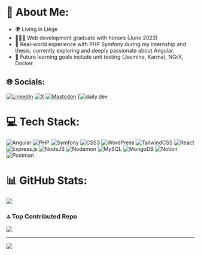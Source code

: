 # 💫 About Me:
- 🌍 Living in Liège
- 👨🏻‍🎓 Web development graduate with honors (June 2023)
- 🧠 Real-world experience with PHP Symfony during my internship and thesis; currently exploring and deeply passionate about Angular.
- 🚀 Future learning goals include unit testing (Jasmine, Karma), NGrX, Docker.

## 🌐 Socials:
[![LinkedIn](https://img.shields.io/badge/LinkedIn-%230077B5.svg?logo=linkedin&logoColor=white)](https://linkedin.com/in/anthonyladon) [![X](https://img.shields.io/badge/X-black.svg?logo=X&logoColor=white)](https://x.com/@bartavel) [![Mastodon](https://img.shields.io/badge/-MASTODON-%232B90D9?style=for-the-badge&logo=mastodon&logoColor=white)](https://mastodon.social/@antholad) [![daily.dev](https://app.daily.dev/bartav3l)

# 💻 Tech Stack:
![Angular](https://img.shields.io/badge/angular-%23DD0031.svg?style=plastic&logo=angular&logoColor=white)
![PHP](https://img.shields.io/badge/php-%23777BB4.svg?style=plastic&logo=php&logoColor=white) ![Symfony](https://img.shields.io/badge/symfony-%23000000.svg?style=plastic&logo=symfony&logoColor=white) ![CSS3](https://img.shields.io/badge/css3-%231572B6.svg?style=plastic&logo=css3&logoColor=white) ![WordPress](https://img.shields.io/badge/WordPress-%23117AC9.svg?style=plastic&logo=WordPress&logoColor=white) ![TailwindCSS](https://img.shields.io/badge/tailwindcss-%2338B2AC.svg?style=plastic&logo=tailwind-css&logoColor=white) ![React](https://img.shields.io/badge/react-%2320232a.svg?style=plastic&logo=react&logoColor=%2361DAFB) ![Express.js](https://img.shields.io/badge/express.js-%23404d59.svg?style=plastic&logo=express&logoColor=%2361DAFB) ![NodeJS](https://img.shields.io/badge/node.js-6DA55F?style=plastic&logo=node.js&logoColor=white) ![Nodemon](https://img.shields.io/badge/NODEMON-%23323330.svg?style=plastic&logo=nodemon&logoColor=%BBDEAD) ![MySQL](https://img.shields.io/badge/mysql-%2300000f.svg?style=plastic&logo=mysql&logoColor=white) ![MongoDB](https://img.shields.io/badge/MongoDB-%234ea94b.svg?style=plastic&logo=mongodb&logoColor=white) ![Notion](https://img.shields.io/badge/Notion-%23000000.svg?style=plastic&logo=notion&logoColor=white) ![Postman](https://img.shields.io/badge/Postman-FF6C37?style=plastic&logo=postman&logoColor=white) 

# 📊 GitHub Stats:
![](https://github-readme-streak-stats.herokuapp.com/?user=AnthonyLadon&theme=dark&hide_border=false)<br/>

### 🔝 Top Contributed Repo
![](https://github-contributor-stats.vercel.app/api?username=AnthonyLadon&limit=5&theme=dark&combine_all_yearly_contributions=true)

---
[![](https://visitcount.itsvg.in/api?id=AnthonyLadon&icon=1&color=2)](https://visitcount.itsvg.in)
